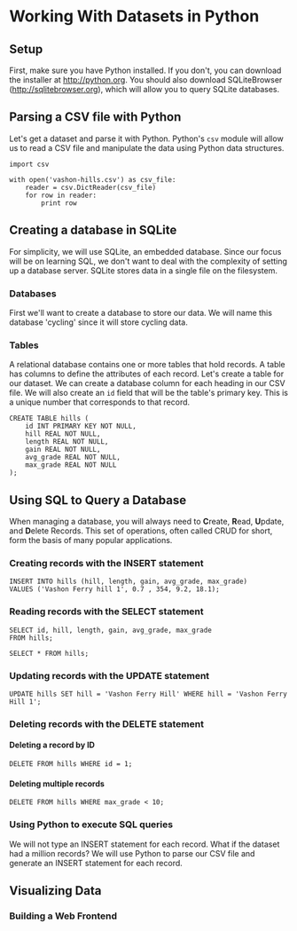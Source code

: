 # Working With Datasets in Python

## Setup

First, make sure you have Python installed. If you don't, you can download the installer at http://python.org. You should also download SQLiteBrowser (http://sqlitebrowser.org), which will allow you to query SQLite databases.

## Parsing a CSV file with Python

Let's get a dataset and parse it with Python. Python's ```csv``` module will allow us to read a CSV file and manipulate the data using Python data structures.

```
import csv

with open('vashon-hills.csv') as csv_file:
    reader = csv.DictReader(csv_file)
    for row in reader:
        print row
```

## Creating a database in SQLite

For simplicity, we will use SQLite, an embedded database. Since our focus will be on learning SQL, we don't want to deal with the complexity of setting up a database server. SQLite stores data in a single file on the filesystem. 

### Databases

First we'll want to create a database to store our data. We will name this database 'cycling' since it will store cycling data.

### Tables

A relational database contains one or more tables that hold records. A table has columns to define the attributes of each record. Let's create a table for our dataset. We can create a database column for each heading in our CSV file. We will also create an `id` field that will be the table's primary key. This is a unique number that corresponds to that record.

```
CREATE TABLE hills (
    id INT PRIMARY KEY NOT NULL,
    hill REAL NOT NULL, 
    length REAL NOT NULL,
    gain REAL NOT NULL,
    avg_grade REAL NOT NULL,
    max_grade REAL NOT NULL
);
```

## Using SQL to Query a Database

When managing a database, you will always need to **C**reate, **R**ead, **U**pdate, and **D**elete Records. This set of operations, often called CRUD for short, form the basis of many popular applications.

### Creating records with the INSERT statement

```
INSERT INTO hills (hill, length, gain, avg_grade, max_grade) 
VALUES ('Vashon Ferry hill 1', 0.7 , 354, 9.2, 18.1);
```

### Reading records with the SELECT statement

```
SELECT id, hill, length, gain, avg_grade, max_grade 
FROM hills;
```

```
SELECT * FROM hills;
```

### Updating records with the UPDATE statement

```
UPDATE hills SET hill = 'Vashon Ferry Hill' WHERE hill = 'Vashon Ferry Hill 1';
```

### Deleting records with the DELETE statement

#### Deleting a record by ID

```
DELETE FROM hills WHERE id = 1;
```

#### Deleting multiple records

```
DELETE FROM hills WHERE max_grade < 10;
```

### Using Python to execute SQL queries

We will not type an INSERT statement for each record. What if the dataset had a million records? We will use Python to parse our CSV file and generate an INSERT statement for each record.

## Visualizing Data 

### Building a Web Frontend

